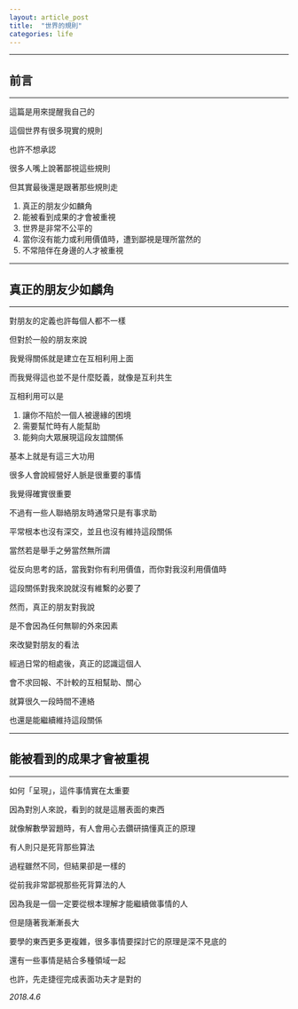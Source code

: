 ```yaml
---
layout: article_post
title:  "世界的規則"
categories: life
---
```


---
## 前言
---

這篇是用來提醒我自己的

這個世界有很多現實的規則

也許不想承認

很多人嘴上說著鄙視這些規則

但其實最後還是跟著那些規則走

1. 真正的朋友少如麟角
2. 能被看到成果的才會被重視
3. 世界是非常不公平的
4. 當你沒有能力或利用價值時，遭到鄙視是理所當然的
5. 不常陪伴在身邊的人才被重視

---
## 真正的朋友少如麟角
---

對朋友的定義也許每個人都不一樣

但對於一般的朋友來說

我覺得關係就是建立在互相利用上面

而我覺得這也並不是什麼貶義，就像是互利共生

互相利用可以是

1. 讓你不陷於一個人被邊緣的困境
2. 需要幫忙時有人能幫助
3. 能夠向大眾展現這段友誼關係

基本上就是有這三大功用

很多人會說經營好人脈是很重要的事情

我覺得確實很重要

不過有一些人聯絡朋友時通常只是有事求助

平常根本也沒有深交，並且也沒有維持這段關係

當然若是舉手之勞當然無所謂

從反向思考的話，當我對你有利用價值，而你對我沒利用價值時

這段關係對我來說就沒有維繫的必要了

然而，真正的朋友對我說

是不會因為任何無聊的外來因素

來改變對朋友的看法

經過日常的相處後，真正的認識這個人

會不求回報、不計較的互相幫助、關心

就算很久一段時間不連絡

也還是能繼續維持這段關係

---
## 能被看到的成果才會被重視
---

如何「呈現」，這件事情實在太重要

因為對別人來說，看到的就是這層表面的東西

就像解數學習題時，有人會用心去鑽研搞懂真正的原理

有人則只是死背那些算法

過程雖然不同，但結果卻是一樣的

從前我非常鄙視那些死背算法的人

因為我是一個一定要從根本理解才能繼續做事情的人

但是隨著我漸漸長大

要學的東西更多更複雜，很多事情要探討它的原理是深不見底的

還有一些事情是結合多種領域一起

也許，先走捷徑完成表面功夫才是對的

*2018.4.6*










